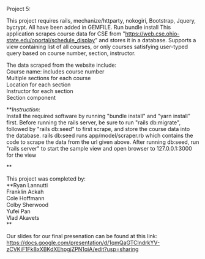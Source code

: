 Project 5:


This project requires rails, mechanize/httparty, nokogiri, Bootstrap, Jquery, bycrypt. All have been added in GEMFILE.
Run bundle install
This application scrapes course data for CSE from "https://web.cse.ohio-state.edu/oportal/schedule_display" and stores it in a database. Supports a view containing list of all courses, or only courses satisfying user-typed query based on course number, section, instructor.

The data scraped from the website include:<br />
Course name: includes course number<br />
Multiple sections for each course<br />
Location for each section<br />
Instructor for each section<br />
Section component<br />

**_Instruction_:<br />
Install the required software by running "bundle install" and "yarn install" first.
Before running the rails server, be sure to run "rails db:migrate", followed by "rails db:seed" to first scrape, and store the course data into the database. rails db:seed runs app/model/scraper.rb which contains the code to scrape the data from the url given above.
After running db:seed, run "rails server" to start the sample view and open browser to 127.0.0.1:3000 for the view

** 

This project was completed by:<br />
**Ryan Lannutti<br />
Franklin Ackah<br />
Cole Hoffmann<br />
Colby Sherwood<br />
Yufei Pan<br />
Vlad Akavets<br />
**

Our slides for our final presenation can be found at this link: https://docs.google.com/presentation/d/1qmQaGTClndrkYV-zCVKiF1Fk8xXBKdXEhpgjZPN1qiA/edit?usp=sharing
